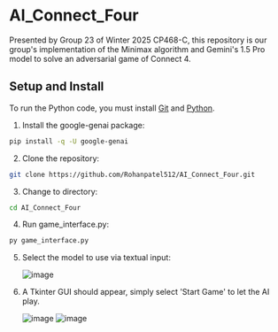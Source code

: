 # AI_Connect_Four
Presented by Group 23 of Winter 2025 CP468-C, this repository is our group's implementation of the Minimax algorithm and Gemini's 1.5 Pro model to solve an adversarial game of Connect 4.

## Setup and Install
To run the Python code, you must install [Git](https://git-scm.com/downloads) and [Python](https://www.python.org/).

1. Install the google-genai package:
```bash
pip install -q -U google-genai
```

2. Clone the repository:
```bash
git clone https://github.com/Rohanpatel512/AI_Connect_Four.git
```

3. Change to directory:
```bash
cd AI_Connect_Four
```

4. Run game_interface.py:
```bash
py game_interface.py
```

5. Select the model to use via textual input:

    ![image](https://github.com/user-attachments/assets/f02f2fc4-99c1-42b9-b6ba-c5c74a0c650e)

6. A Tkinter GUI should appear, simply select 'Start Game' to let the AI play.

    ![image](https://github.com/user-attachments/assets/49fa4915-a948-4fbe-bcef-b7c2224d82df)
    ![image](https://github.com/user-attachments/assets/ac9fd628-9352-4e8a-94db-a3eac5453230)

